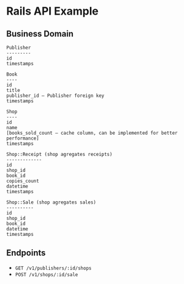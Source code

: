 # Rails API Example

## Business Domain

```
Publisher
---------
id
timestamps
```

```
Book
----
id
title
publisher_id – Publisher foreign key
timestamps
```

```
Shop
----
id
name
[books_sold_count – cache column, can be implemented for better performance]
timestamps
```

```
Shop::Receipt (shop agregates receipts)
-------------
id
shop_id
book_id
copies_count
datetime
timestamps
```

```
Shop::Sale (shop agregates sales)
----------
id
shop_id
book_id
datetime
timestamps
```

## Endpoints

* `GET /v1/publishers/:id/shops`
* `POST /v1/shops/:id/sale`
